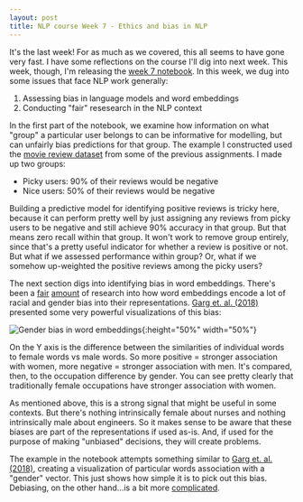 ```yaml
---
layout: post
title: NLP course Week 7 - Ethics and bias in NLP
---
```


It's the last week! For as much as we covered, this all seems to have gone very fast.  I have some reflections on the course I'll dig into next week.  This week, though, I'm releasing the [week 7 notebook](https://github.com/bpben/nlp_lessons/blob/master/notebooks_instructor/week_7_issues_bias.ipynb).  In this week, we dug into some issues that face NLP work generally:

1) Assessing bias in language models and word embeddings
2) Conducting "fair" resesearch in the NLP context

In the first part of the notebook, we examine how information on what "group" a particular user belongs to can be informative for modelling, but can unfairly bias predictions for that group.  The example I constructed used the [movie review dataset](https://ai.stanford.edu/~amaas/data/sentiment/) from some of the previous assignments.  I made up two groups:

- Picky users: 90% of their reviews would be negative
- Nice users: 50% of their reviews would be negative

Building a predictive model for identifying positive reviews is tricky here, because it can perform pretty well by just assigning any reviews from picky users to be negative and still achieve 90% accuracy in that group.  But that means zero recall within that group.  It won't work to remove group entirely, since that's a pretty useful indicator for whether a review is positive or not.  But what if we assessed performance within group? Or, what if we somehow up-weighted the positive reviews among the picky users?

The next section digs into identifying bias in word embeddings.  There's been a [fair](https://arxiv.org/abs/1607.06520) [amount](https://www.pnas.org/content/pnas/115/16/E3635.full.pdf) of research into how word embeddings encode a lot of racial and gender bias into their representations.  [Garg et. al. (2018)](https://www.pnas.org/content/pnas/115/16/E3635.full.pdf) presented some very powerful visualizations of this bias:

![Gender bias in word embeddings]({{site.url}}/assets/garg_gender_bias_viz.png){:height="50%" width="50%"}

On the Y axis is the difference between the similarities of individual words to female words vs male words.  So more positive = stronger association with women, more negative = stronger association with men.  It's compared, then, to the occupation difference by gender.  You can see pretty clearly that traditionally female occupations have stronger association with women.

As mentioned above, this is a strong signal that might be useful in some contexts.  But there's nothing intrinsically female about nurses and nothing intrinsically male about engineers.  So it makes sense to be aware that these biases are part of the representations if used as-is.  And, if used for the purpose of making "unbiased" decisions, they will create problems.

The example in the notebook attempts something similar to [Garg et. al. (2018)](https://www.pnas.org/content/pnas/115/16/E3635.full.pdf), creating a visualization of particular words association with a "gender" vector.  This just shows how simple it is to pick out this bias.  Debiasing, on the other hand...is a bit more [complicated](https://arxiv.org/abs/1903.03862).